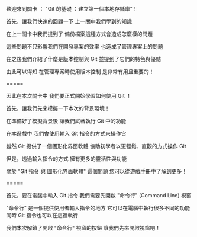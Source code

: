 歡迎來到關卡 ：
"Git 的基礎 ：建立第一個本地存儲庫"！

首先，讓我們快速的回顧一下
上一關中我們學到的知識

在上一關卡中我們提到了
備份檔案這種方式會造成怎麼樣的問題

這些問題不只影響我們在開發專案的效率
也造成了管理專案上的問題

在之後我們介紹了什麼是版本控制與 Git
並提到了它們的特色與優點

由此可以得知
在管理專案時使用版本控制
是非常有用且重要的！


=====

因此在本次關卡中
我們要正式開始學習如何使用 Git ！

首先，讓我們先來模擬一下本次的背景環境！

在準備好了模擬背景後
讓我們試著執行 Git 中的功能

在本遊戲中
我們會使用輸入 Git 指令的方式來操作它

雖然 Git 提供了一個圖形化界面軟體
協助初學者以更輕鬆、直觀的方式操作 Git

但是，透過輸入指令的方式
擁有更多的靈活性與功能

關於 "Git 指令 與 圖形化界面軟體" 這個問題
您可以從遊戲手冊中了解到更多！

=====

首先，要在電腦中輸入 Git 指令
我們需要先開啟 "命令行" (Command Line) 視窗

"命令行" 是一個提供使用者輸入指令的地方
它可以在電腦中執行很多不同的功能
同時 Git 指令也可以在這裡執行

我們本次解鎖了開啟 "命令行" 視窗的按鈕
讓我們先來開啟視窗吧！